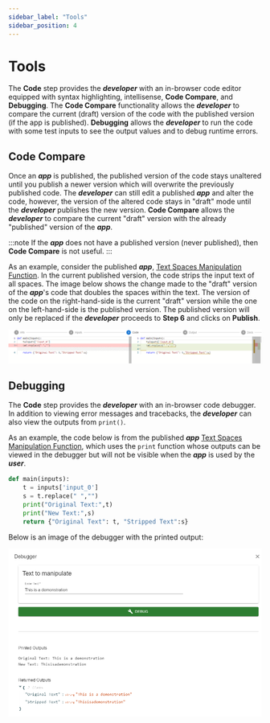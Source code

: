 ```yaml
---
sidebar_label: "Tools"
sidebar_position: 4
---
```


# Tools

The **Code** step provides the _**developer**_ with an in-browser code editor equipped with syntax highlighting, intellisense, **Code Compare**, and **Debugging**. The **Code Compare** functionality allows the _**developer**_ to compare the current (draft) version of the code with the published version (if the app is published). **Debugging** allows the _**developer**_ to run the code with some test inputs to see the output values and to debug runtime errors.

## Code Compare

Once an _**app**_ is published, the published version of the code stays unaltered until you publish a newer version which will overwrite the previously published code. The _**developer**_ can still edit a published _**app**_ and alter the code, however, the version of the altered code stays in "draft" mode until the _**developer**_ publishes the new version. **Code Compare** allows the _**developer**_ to compare the current "draft" version with the already "published" version of the _**app**_.

:::note
If the _**app**_ does not have a published version (never published), then **Code Compare** is not useful.
:::

As an example, consider the published _**app**_, [Text Spaces Manipulation Function](https://mecsimcalc.com/app/6383921/text_spaces_manipulation_function). In the current published version, the code strips the input text of all spaces. The image below shows the change made to the "draft" version of the _**app**_'s code that doubles the spaces within the text. The version of the code on the right-hand-side is the current "draft" version while the one on the left-hand-side is the published version. The published version will only be replaced if the _**developer**_ proceeds to **Step 6** and clicks on **Publish**.

<div style={{textAlign: 'center'}}>

![img alt](/docs/code/code_compare.png)

</div>

## Debugging

The **Code** step provides the _**developer**_ with an in-browser code debugger. In addition to viewing error messages and tracebacks, the _**developer**_ can also view the outputs from `print()`.

As an example, the code below is from the published _**app**_ [Text Spaces Manipulation Function](https://mecsimcalc.com/app/6383921/text_spaces_manipulation_function), which uses the `print` function whose outputs can be viewed in the debugger but will not be visible when the _**app**_ is used by the _**user**_.

```python
def main(inputs):
    t = inputs['input_0']
    s = t.replace(" ","")
    print("Original Text:",t)
    print("New Text:",s)
    return {"Original Text": t, "Stripped Text":s}
```

Below is an image of the debugger with the printed output:

<div style={{textAlign: 'center'}}>

![img alt](/docs/code/debugger.png)

</div>
